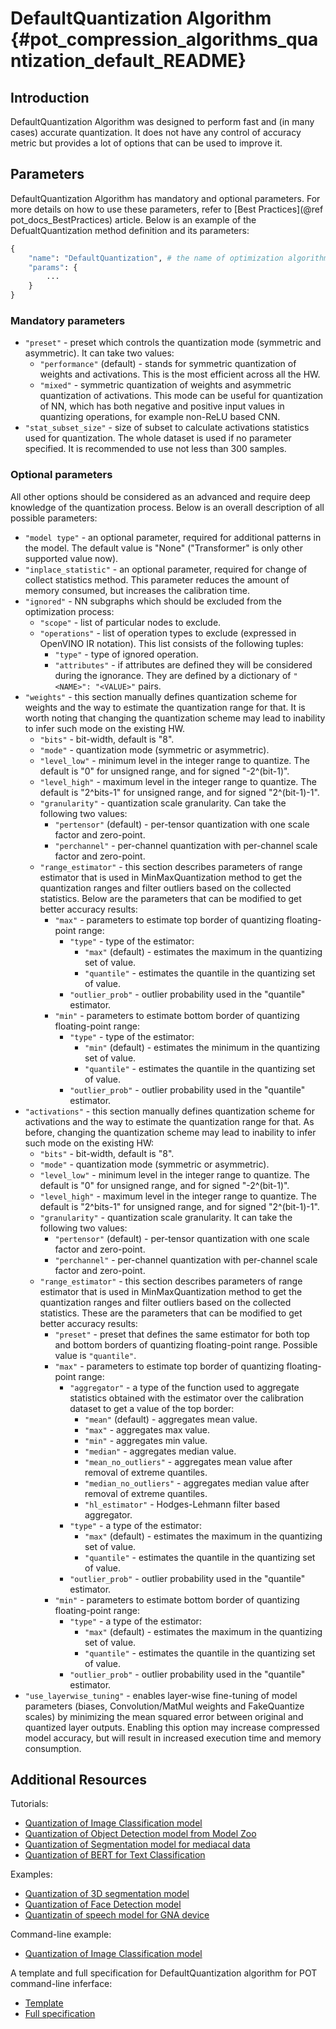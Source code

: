 # DefaultQuantization Algorithm {#pot_compression_algorithms_quantization_default_README}

## Introduction
DefaultQuantization Algorithm was designed to perform fast and (in many cases) accurate quantization. It does not have any control of accuracy metric but provides a lot of options that can be used to improve it.

## Parameters
DefaultQuantization Algorithm has mandatory and optional parameters. For more details on how to use these parameters, refer to [Best Practices](@ref pot_docs_BestPractices) article. Below is an example of the DefualtQuantization method definition and its parameters:
```python
{
    "name": "DefaultQuantization", # the name of optimization algorithm 
    "params": {
        ...
    }
}
```

### Mandatory parameters
- `"preset"` - preset which controls the quantization mode (symmetric and asymmetric). It can take two values:
    - `"performance"` (default) - stands for symmetric quantization of weights and activations. This is the most 
    efficient across all the HW.
    - `"mixed"` - symmetric quantization of weights and asymmetric quantization of activations. This mode can be useful
    for quantization of NN, which has both negative and positive input values in quantizing operations, for example 
    non-ReLU based CNN.  
- `"stat_subset_size"` - size of subset to calculate activations statistics used for quantization. The whole dataset 
is used if no parameter specified. It is recommended to use not less than 300 samples.


### Optional parameters
All other options should be considered as an advanced and require deep knowledge of the quantization process. Below
is an overall description of all possible parameters:
- `"model type"` - an optional parameter, required for additional patterns in the model. The default value is "None" ("Transformer" is only other supported value now).
- `"inplace_statistic"` - an optional parameter, required for change of collect statistics method. This parameter reduces the amount of memory consumed, but increases the calibration time.
- `"ignored"` - NN subgraphs which should be excluded from the optimization process: 
    - `"scope"` - list of particular nodes to exclude.
    - `"operations"` - list of operation types to exclude (expressed in OpenVINO IR notation). This list consists of
    the following tuples:
        - `"type"` - type of ignored operation.
        - `"attributes"` - if attributes are defined they will be considered during the ignorance. They are defined by
        a dictionary of `"<NAME>": "<VALUE>"` pairs.
- `"weights"` - this section manually defines quantization scheme for weights and the way to estimate the 
quantization range for that. It is worth noting that changing the quantization scheme may lead to inability to infer such
mode on the existing HW.
    - `"bits"` - bit-width, default is "8".
    - `"mode"` - quantization mode (symmetric or asymmetric).
    - `"level_low"` - minimum level in the integer range to quantize. The default is "0" for unsigned range, and for signed "-2^(bit-1)". 
    - `"level_high"` - maximum level in the integer range to quantize. The default is "2^bits-1" for unsigned range, and for signed "2^(bit-1)-1".
    - `"granularity"` - quantization scale granularity. Can take the following two values:
        - `"pertensor"` (default) - per-tensor quantization with one scale factor and zero-point.
        - `"perchannel"` - per-channel quantization with per-channel scale factor and zero-point.
    - `"range_estimator"` - this section describes parameters of range estimator that is used in MinMaxQuantization 
    method to get the quantization ranges and filter outliers based on the collected statistics. Below are the parameters 
    that can be modified to get better accuracy results:
        - `"max"` - parameters to estimate top border of quantizing floating-point range:
            - `"type"` - type of the estimator: 
                - `"max"` (default) - estimates the maximum in the quantizing set of value.
                - `"quantile"` - estimates the quantile in the quantizing set of value.
            - `"outlier_prob"` - outlier probability used in the "quantile" estimator.
        - `"min"` - parameters to estimate bottom border of quantizing floating-point range:
            - `"type"` - type of the estimator: 
                - `"min"` (default) - estimates the minimum in the quantizing set of value.
                - `"quantile"` - estimates the quantile in the quantizing set of value.
            - `"outlier_prob"` - outlier probability used in the "quantile" estimator.
- `"activations"` - this section manually defines quantization scheme for activations and the way to estimate the 
quantization range for that. As before, changing the quantization scheme may lead to inability to infer such
mode on the existing HW:
    - `"bits"` - bit-width, default is "8".
    - `"mode"` - quantization mode (symmetric or asymmetric).
    - `"level_low"` - minimum level in the integer range to quantize. The default is "0" for unsigned range, and for signed "-2^(bit-1)".
    - `"level_high"` - maximum level in the integer range to quantize. The default is "2^bits-1" for unsigned range, and for signed "2^(bit-1)-1". 
    - `"granularity"` - quantization scale granularity. It can take the following two values:
        - `"pertensor"` (default) - per-tensor quantization with one scale factor and zero-point.
        - `"perchannel"` - per-channel quantization with per-channel scale factor and zero-point.
    - `"range_estimator"` - this section describes parameters of range estimator that is used in MinMaxQuantization 
    method to get the quantization ranges and filter outliers based on the collected statistics. These are the parameters 
    that can be modified to get better accuracy results:
        - `"preset"` - preset that defines the same estimator for both top and bottom borders of quantizing 
        floating-point range. Possible value is `"quantile"`.
        - `"max"` - parameters to estimate top border of quantizing floating-point range:
            - `"aggregator"` - a type of the function used to aggregate statistics obtained with the estimator 
            over the calibration dataset to get a value of the top border:
                - `"mean"` (default) - aggregates mean value.
                - `"max"` - aggregates max value.
                - `"min"` - aggregates min value.
                - `"median"` - aggregates median value.
                - `"mean_no_outliers"` - aggregates mean value after removal of extreme quantiles.
                - `"median_no_outliers"` - aggregates median value after removal of extreme quantiles.
                - `"hl_estimator"` - Hodges-Lehmann filter based aggregator.
            - `"type"` - a type of the estimator:
                - `"max"` (default) - estimates the maximum in the quantizing set of value.
                - `"quantile"` - estimates the quantile in the quantizing set of value.
            - `"outlier_prob"` - outlier probability used in the "quantile" estimator.
        - `"min"` - parameters to estimate bottom border of quantizing floating-point range:
            - `"type"` - a type of the estimator: 
                - `"max"` (default) - estimates the maximum in the quantizing set of value.
                - `"quantile"` - estimates the quantile in the quantizing set of value.
            - `"outlier_prob"` - outlier probability used in the "quantile" estimator.
- `"use_layerwise_tuning"` - enables layer-wise fine-tuning of model parameters (biases, Convolution/MatMul weights and FakeQuantize scales) by minimizing the mean squared error between original and quantized layer outputs.
Enabling this option may increase compressed model accuracy, but will result in increased execution time and memory consumption.

## Additional Resources
Tutorials:
* [Quantization of Image Classification model](https://github.com/openvinotoolkit/openvino_notebooks/tree/main/notebooks/301-tensorflow-training-openvino)
* [Quantization of Object Detection model from Model Zoo](https://github.com/openvinotoolkit/openvino_notebooks/tree/main/notebooks/111-detection-quantization)
* [Quantization of Segmentation model for mediacal data](https://github.com/openvinotoolkit/openvino_notebooks/tree/main/notebooks/110-ct-segmentation-quantize)
* [Quantization of BERT for Text Classification](https://github.com/openvinotoolkit/openvino_notebooks/tree/main/notebooks/105-language-quantize-bert)

Examples:
* [Quantization of 3D segmentation model](https://github.com/openvinotoolkit/openvino/tree/master/tools/pot/openvino/tools/pot/api/samples/3d_segmentation)
* [Quantization of Face Detection model](https://github.com/openvinotoolkit/openvino/tree/master/tools/pot/openvino/tools/pot/api/samples/face_detection)
* [Quantizatin of speech model for GNA device](https://github.com/openvinotoolkit/openvino/tree/master/tools/pot/openvino/tools/pot/api/samples/speech)

Command-line example:
* [Quantization of Image Classification model](https://docs.openvino.ai/latest/pot_configs_examples_README.html) 

A template and full specification for DefaultQuantization algorithm for POT command-line inferface:
* [Template](https://github.com/openvinotoolkit/testrepo/blob/master/tools/pot/configs/default_quantization_template.json)
* [Full specification](https://github.com/openvinotoolkit/openvino/blob/master/tools/pot/configs/default_quantization_spec.json)


